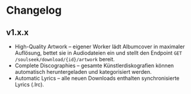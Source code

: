 # Changelog

## v1.x.x

- High-Quality Artwork – eigener Worker lädt Albumcover in maximaler Auflösung, bettet sie in Audiodateien ein und stellt den Endpoint `GET /soulseek/download/{id}/artwork` bereit.
- Complete Discographies – gesamte Künstlerdiskografien können automatisch heruntergeladen und kategorisiert werden.
- Automatic Lyrics – alle neuen Downloads enthalten synchronisierte Lyrics (.lrc).
